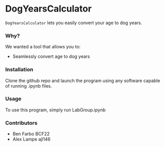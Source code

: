# DogYearsCalculator

`DogYearsCalculator` lets you easily convert your age to dog years.

### Why?

We wanted a tool that allows you to:
+ Seamlessly convert age to dog years

### Installation

Clone the github repo and launch the program using any software capable of running .ipynb files.

### Usage

To use this program, simply run LabGroup.ipynb

### Contributors

+ Ben Farbo BCF22
+ Alex Lampe ajl146
